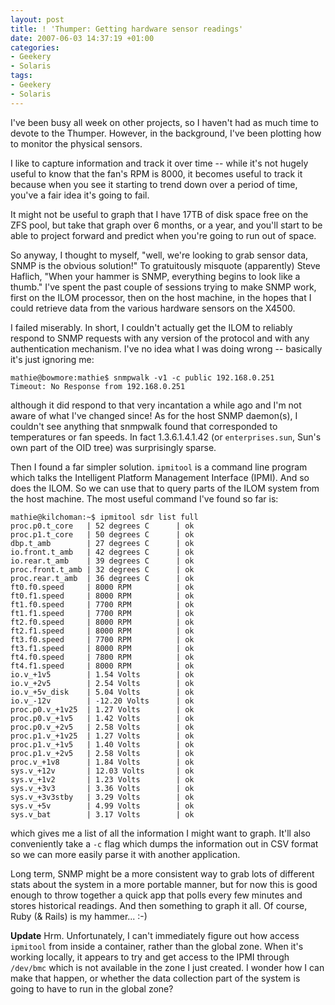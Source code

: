 ```yaml
---
layout: post
title: ! 'Thumper: Getting hardware sensor readings'
date: 2007-06-03 14:37:19 +01:00
categories:
- Geekery
- Solaris
tags:
- Geekery
- Solaris
---
```

I've been busy all week on other projects, so I haven't had as much time to
devote to the Thumper. However, in the background, I've been plotting how to
monitor the physical sensors.

I like to capture information and track it over time -- while it's not hugely
useful to know that the fan's RPM is 8000, it becomes useful to track it
because when you see it starting to trend down over a period of time, you've a
fair idea it's going to fail.

It might not be useful to graph that I have 17TB of disk space free on the ZFS
pool, but take that graph over 6 months, or a year, and you'll start to be
able to project forward and predict when you're going to run out of space.

So anyway, I thought to myself, "well, we're looking to grab sensor data, SNMP
is the obvious solution!" To gratuitously misquote (apparently) Steve Haflich,
"When your hammer is SNMP, everything begins to look like a thumb." I've spent
the past couple of sessions trying to make SNMP work, first on the ILOM
processor, then on the host machine, in the hopes that I could retrieve data
from the various hardware sensors on the X4500.

I failed miserably. In short, I couldn't actually get the ILOM to reliably
respond to SNMP requests with any version of the protocol and with any
authentication mechanism. I've no idea what I was doing wrong -- basically
it's just ignoring me:

    mathie@bowmore:mathie$ snmpwalk -v1 -c public 192.168.0.251
    Timeout: No Response from 192.168.0.251

although it did respond to that very incantation a while ago and I'm not aware
of what I've changed since! As for the host SNMP daemon(s), I couldn't see
anything that snmpwalk found that corresponded to temperatures or fan speeds.
In fact 1.3.6.1.4.1.42 (or `enterprises.sun`, Sun's own part of the OID tree)
was surprisingly sparse.

Then I found a far simpler solution. `ipmitool` is a command line program
which talks the Intelligent Platform Management Interface (IPMI). And so does
the ILOM. So we can use that to query parts of the ILOM system from the host
machine.  The most useful command I've found so far is:

    mathie@kilchoman:~$ ipmitool sdr list full
    proc.p0.t_core   | 52 degrees C      | ok
    proc.p1.t_core   | 50 degrees C      | ok
    dbp.t_amb        | 27 degrees C      | ok
    io.front.t_amb   | 42 degrees C      | ok
    io.rear.t_amb    | 39 degrees C      | ok
    proc.front.t_amb | 32 degrees C      | ok
    proc.rear.t_amb  | 36 degrees C      | ok
    ft0.f0.speed     | 8000 RPM          | ok
    ft0.f1.speed     | 8000 RPM          | ok
    ft1.f0.speed     | 7700 RPM          | ok
    ft1.f1.speed     | 7700 RPM          | ok
    ft2.f0.speed     | 8000 RPM          | ok
    ft2.f1.speed     | 8000 RPM          | ok
    ft3.f0.speed     | 7700 RPM          | ok
    ft3.f1.speed     | 8000 RPM          | ok
    ft4.f0.speed     | 7800 RPM          | ok
    ft4.f1.speed     | 8000 RPM          | ok
    io.v_+1v5        | 1.54 Volts        | ok
    io.v_+2v5        | 2.54 Volts        | ok
    io.v_+5v_disk    | 5.04 Volts        | ok
    io.v_-12v        | -12.20 Volts      | ok
    proc.p0.v_+1v25  | 1.27 Volts        | ok
    proc.p0.v_+1v5   | 1.42 Volts        | ok
    proc.p0.v_+2v5   | 2.58 Volts        | ok
    proc.p1.v_+1v25  | 1.27 Volts        | ok
    proc.p1.v_+1v5   | 1.40 Volts        | ok
    proc.p1.v_+2v5   | 2.58 Volts        | ok
    proc.v_+1v8      | 1.84 Volts        | ok
    sys.v_+12v       | 12.03 Volts       | ok
    sys.v_+1v2       | 1.23 Volts        | ok
    sys.v_+3v3       | 3.36 Volts        | ok
    sys.v_+3v3stby   | 3.29 Volts        | ok
    sys.v_+5v        | 4.99 Volts        | ok
    sys.v_bat        | 3.17 Volts        | ok

which gives me a list of all the information I might want to graph. It'll also
conveniently take a `-c` flag which dumps the information out in CSV format so
we can more easily parse it with another application.

Long term, SNMP might be a more consistent way to grab lots of different stats
about the system in a more portable manner, but for now this is good enough to
throw together a quick app that polls every few minutes and stores historical
readings. And then something to graph it all. Of course, Ruby (& Rails) is my
hammer... :-)

**Update** Hrm.  Unfortunately, I can't immediately figure out how access `ipmitool` from inside a container, rather than the global zone.  When it's working locally, it appears to try and get access to the IPMI through `/dev/bmc` which is not available in the zone I just created.  I wonder how I can make that happen, or whether the data collection part of the system is going to have to run in the global zone?
